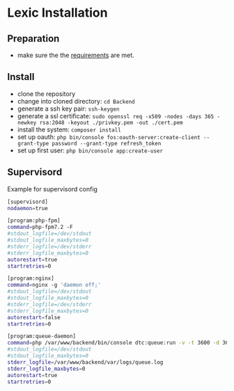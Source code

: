 # Lexic Installation

## Preparation

- make sure the the [requirements](./REQUIREMENTS.md) are met.

## Install

- clone the repository
- change into cloned directory: `cd Backend`
- generate a ssh key pair: `ssh-keygen`
- generate a ssl certificate: `sudo openssl req -x509 -nodes -days 365 -newkey rsa:2048 -keyout ./privkey.pem -out ./cert.pem`
- install the system: `composer install`
- set up oauth: `php bin/console fos:oauth-server:create-client --grant-type password --grant-type refresh_token`
- set up first user: `php bin/console app:create-user`

## Supervisord

Example for supervisord config

```bash
[supervisord]
nodaemon=true

[program:php-fpm]
command=php-fpm7.2 -F
#stdout_logfile=/dev/stdout
#stdout_logfile_maxbytes=0
#stderr_logfile=/dev/stderr
#stderr_logfile_maxbytes=0
autorestart=true
startretries=0

[program:nginx]
command=nginx -g 'daemon off;'
#stdout_logfile=/dev/stdout
#stdout_logfile_maxbytes=0
#stderr_logfile=/dev/stderr
#stderr_logfile_maxbytes=0
autorestart=false
startretries=0

[program:queue-daemon]
command=php /var/www/backend/bin/console dtc:queue:run -v -t 3600 -d 3600
#stdout_logfile=/dev/stdout
#stdout_logfile_maxbytes=0
stderr_logfile=/var/www/backend/var/logs/queue.log
stderr_logfile_maxbytes=0
autorestart=true
startretries=0
```
